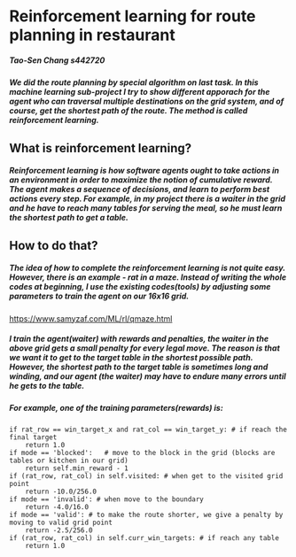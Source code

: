 # Reinforcement learning for route planning in restaurant
##### Tao-Sen Chang  s442720

##### We did the route planning by special algorithm on last task. In this machine learning sub-project I try to show different apporach for the agent who can traversal multiple destinations on the grid system, and of course, get the shortest path of the route. The method is called reinforcement learning. 

## What is reinforcement learning?
##### Reinforcement learning is how software agents ought to take actions in an environment in order to maximize the notion of cumulative reward. The agent makes a sequence of decisions, and learn to perform best actions every step. For example, in my project there is a waiter in the grid and he have to reach many tables for serving the meal, so he must learn the shortest path to get a table.

## How to do that?
##### The idea of how to complete the reinforcement learning is not quite easy. However, there is an example - rat in a maze. Instead of writing the whole codes at beginning, I use the existing codes(tools) by adjusting some parameters to train the agent on our 16x16 grid.
https://www.samyzaf.com/ML/rl/qmaze.html
##### I train the agent(waiter) with rewards and penalties, the waiter in the above grid gets a small penalty for every legal move. The reason is that we want it to get to the target table in the shortest possible path. However, the shortest path to the target table is sometimes long and winding, and our agent (the waiter) may have to endure many errors until he gets to the table.
##### For example, one of the training parameters(rewards) is:
```
if rat_row == win_target_x and rat_col == win_target_y: # if reach the final target
    return 1.0
if mode == 'blocked':   # move to the block in the grid (blocks are tables or kitchen in our grid)
    return self.min_reward - 1
if (rat_row, rat_col) in self.visited: # when get to the visited grid point
    return -10.0/256.0    
if mode == 'invalid': # when move to the boundary
    return -4.0/16.0    
if mode == 'valid': # to make the route shorter, we give a penalty by moving to valid grid point
    return -2.5/256.0
if (rat_row, rat_col) in self.curr_win_targets: # if reach any table
    return 1.0
```


